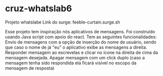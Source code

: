 # cruz-whatslab6

Projeto whatslabe
Link do surge:
feeble-curtain.surge.sh

Esse projeto tem inspiração nós aplicativos de mensagens.
Foi construído usando Java script com apoio do react.
Tem as seguintes funcionalidades:
Envio de mensagens com a opção de inserção do nome de usuário, sendo que caso o nome de já "eu" o aplicativo exibe as mensagens a direita.
Responder mensagem ao escrevelas e clicar no ícone na direita de cima da mensagem desejada.
Apagar mensagem com um click duplo (caso a mensagem tenha sido respondida ela ficará visível no escopo da mensagem de resposta)

